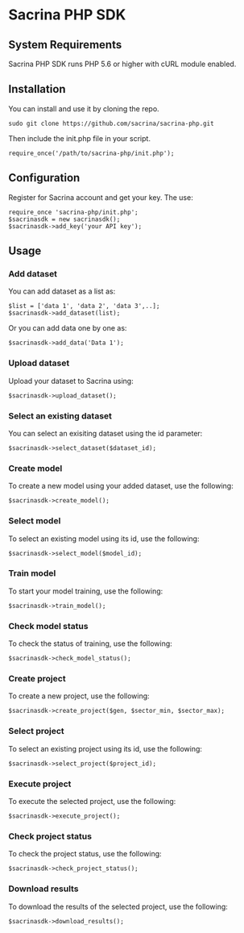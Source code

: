 # Sacrina PHP SDK

## System Requirements

Sacrina PHP SDK runs PHP 5.6 or higher with cURL module enabled.

## Installation
    
You can install and use it by cloning the repo.

    sudo git clone https://github.com/sacrina/sacrina-php.git
    
Then include the init.php file in your script.

    require_once('/path/to/sacrina-php/init.php');

## Configuration

Register for Sacrina account and get your key. The use:

    require_once 'sacrina-php/init.php';
    $sacrinasdk = new sacrinasdk();
    $sacrinasdk->add_key('your API key');

## Usage

### Add dataset

You can add dataset as a list as:

    $list = ['data 1', 'data 2', 'data 3',..];
    $sacrinasdk->add_dataset(list);

Or you can add data one by one as:

    $sacrinasdk->add_data('Data 1');

### Upload dataset

Upload your dataset to Sacrina using:

    $sacrinasdk->upload_dataset();

### Select an existing dataset

You can select an exisiting dataset using the id parameter:

    $sacrinasdk->select_dataset($dataset_id);

### Create model

To create a new model using your added dataset, use the following:

    $sacrinasdk->create_model();

### Select model

To select an existing model using its id, use the following:

    $sacrinasdk->select_model($model_id);

### Train model

To start your model training, use the following:

    $sacrinasdk->train_model();

### Check model status

To check the status of training, use the following:

    $sacrinasdk->check_model_status();

### Create project

To create a new project, use the following:

    $sacrinasdk->create_project($gen, $sector_min, $sector_max);

### Select project

To select an existing project using its id, use the following:

    $sacrinasdk->select_project($project_id);

### Execute project

To execute the selected project, use the following:

    $sacrinasdk->execute_project();

### Check project status

To check the project status, use the following:

    $sacrinasdk->check_project_status();

### Download results

To download the results of the selected project, use the following:

    $sacrinasdk->download_results();
